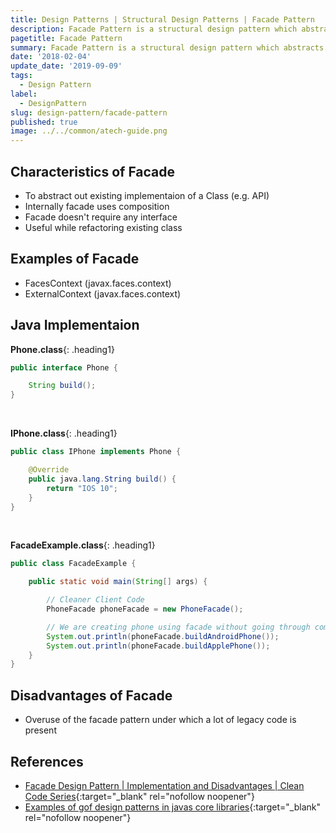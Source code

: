 ```yaml
---
title: Design Patterns | Structural Design Patterns | Facade Pattern
description: Facade Pattern is a structural design pattern which abstracts out the creation of an object involving complex implementation logic by providing a client (Facade). 
pagetitle: Facade Pattern
summary: Facade Pattern is a structural design pattern which abstracts out the creation of an object involving complex implementation logic by providing a client (Facade).
date: '2018-02-04'
update_date: '2019-09-09'
tags:
  - Design Pattern
label:
  - DesignPattern
slug: design-pattern/facade-pattern
published: true
image: ../../common/atech-guide.png
---
```


## Characteristics of Facade
- To abstract out existing implementaion of a Class (e.g. API)
- Internally facade uses composition
- Facade doesn't require any interface
- Useful while refactoring existing class

## Examples of Facade
- FacesContext (javax.faces.context)
- ExternalContext (javax.faces.context)

## Java Implementaion

**Phone.class**{: .heading1}  

```java
public interface Phone {

    String build();
}
```

<br/>

**IPhone.class**{: .heading1}  

```java
public class IPhone implements Phone {

    @Override
    public java.lang.String build() {
        return "IOS 10";
    }
}
```

<br/>

**FacadeExample.class**{: .heading1}  

```java
public class FacadeExample {

    public static void main(String[] args) {

        // Cleaner Client Code
        PhoneFacade phoneFacade = new PhoneFacade();

        // We are creating phone using facade without going through complex logic
        System.out.println(phoneFacade.buildAndroidPhone());
        System.out.println(phoneFacade.buildApplePhone());
    }
}
```

## Disadvantages of Facade
- Overuse of the facade pattern under which a lot of legacy code is present

## References
- [Facade Design Pattern | Implementation and Disadvantages | Clean Code Series](https://www.youtube.com/watch?v=1djkWPzU8zs){:target="_blank" rel="nofollow noopener"}  
- [Examples of gof design patterns in javas core libraries](https://stackoverflow.com/questions/1673841/examples-of-gof-design-patterns-in-javas-core-libraries){:target="_blank" rel="nofollow noopener"}
